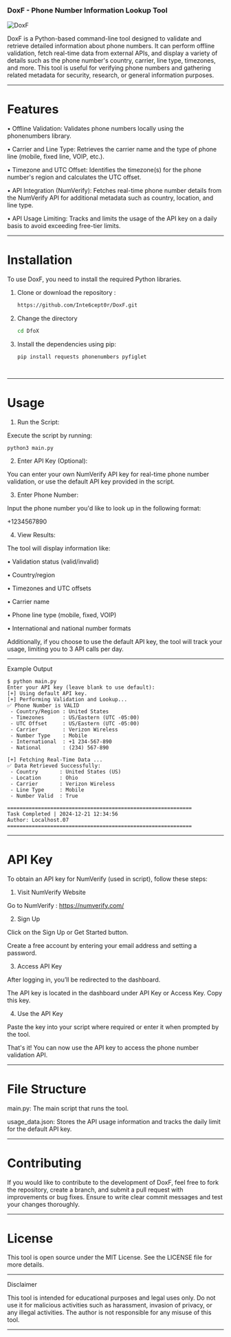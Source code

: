 ### DoxF - Phone Number Information Lookup Tool

![DoxF](https://github.com/user-attachments/assets/32c440e3-16fa-45f4-ae9b-dc95e9bd6a9f)

DoxF is a Python-based command-line tool designed to validate and retrieve detailed information about phone numbers. It can perform offline validation, fetch real-time data from external APIs, and display a variety of details such as the phone number's country, carrier, line type, timezones, and more. This tool is useful for verifying phone numbers and gathering related metadata for security, research, or general information purposes.


---

# Features

• Offline Validation: Validates phone numbers locally using the phonenumbers library.

• Carrier and Line Type: Retrieves the carrier name and the type of phone line (mobile, fixed line, VOIP, etc.).

• Timezone and UTC Offset: Identifies the timezone(s) for the phone number's region and calculates the UTC offset.

• API Integration (NumVerify): Fetches real-time phone number details from the NumVerify API for additional metadata such as country, location, and line type.

• API Usage Limiting: Tracks and limits the usage of the API key on a daily basis to avoid exceeding free-tier limits.



---

# Installation

To use DoxF, you need to install the required Python libraries.

1. Clone or download the repository :

   ```bash
   https://github.com/Inte6cept0r/DoxF.git

2. Change the directory


   ```bash
   cd DfoX

4. Install the dependencies using pip:

    ```bash
    pip install requests phonenumbers pyfiglet




---

# Usage

1. Run the Script:

Execute the script by running:

    
    python3 main.py





2. Enter API Key (Optional):

You can enter your own NumVerify API key for real-time phone number validation, or use the default API key provided in the script.





3. Enter Phone Number:

Input the phone number you'd like to look up in the following format:

+1234567890





4. View Results:


The tool will display information like:


• Validation status (valid/invalid)

• Country/region

• Timezones and UTC offsets

• Carrier name

• Phone line type (mobile, fixed, VOIP)

• International and national number formats



Additionally, if you choose to use the default API key, the tool will track your usage, limiting you to 3 API calls per day.




---
Example Output
```
$ python main.py
Enter your API key (leave blank to use default): 
[+] Using default API key.
[+] Performing Validation and Lookup...
✅ Phone Number is VALID
 - Country/Region : United States
 - Timezones      : US/Eastern (UTC -05:00)
 - UTC Offset     : US/Eastern (UTC -05:00)
 - Carrier        : Verizon Wireless
 - Number Type    : Mobile
 - International  : +1 234-567-890
 - National       : (234) 567-890

[+] Fetching Real-Time Data ...
✅ Data Retrieved Successfully:
 - Country       : United States (US)
 - Location      : Ohio
 - Carrier       : Verizon Wireless
 - Line Type     : Mobile
 - Number Valid  : True

============================================================
Task Completed | 2024-12-21 12:34:56
Author: Localhost.07
============================================================
```

---

# API Key

To obtain an API key for NumVerify (used in script), follow these steps:

1. Visit NumVerify Website

Go to NumVerify : https://numverify.com/

2. Sign Up

Click on the Sign Up or Get Started button.

Create a free account by entering your email address and setting a password.


3. Access API Key

After logging in, you’ll be redirected to the dashboard.

The API key is located in the dashboard under API Key or Access Key. Copy this key.


4. Use the API Key

Paste the key into your script where required or enter it when prompted by the tool.


That's it! You can now use the API key to access the phone number validation API.

---

# File Structure

main.py: The main script that runs the tool.

usage_data.json: Stores the API usage information and tracks the daily limit for the default API key.



---

# Contributing

If you would like to contribute to the development of DoxF, feel free to fork the repository, create a branch, and submit a pull request with improvements or bug fixes. Ensure to write clear commit messages and test your changes thoroughly.


---

# License

This tool is open source under the MIT License. See the LICENSE file for more details.


---

Disclaimer

This tool is intended for educational purposes and legal uses only. Do not use it for malicious activities such as harassment, invasion of privacy, or any illegal activities. The author is not responsible for any misuse of this tool.


---

